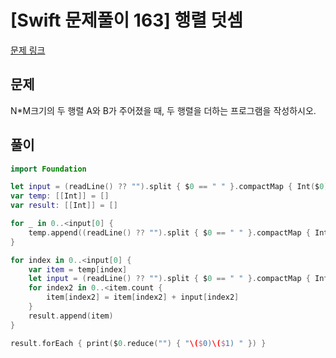# [Swift 문제풀이 163] 행렬 덧셈
 
[문제 링크](https://www.acmicpc.net/problem/2738)

## 문제

N*M크기의 두 행렬 A와 B가 주어졌을 때, 두 행렬을 더하는 프로그램을 작성하시오.

## 풀이

```swift
import Foundation

let input = (readLine() ?? "").split { $0 == " " }.compactMap { Int($0) }
var temp: [[Int]] = []
var result: [[Int]] = []

for _ in 0..<input[0] {
    temp.append((readLine() ?? "").split { $0 == " " }.compactMap { Int($0) })
}

for index in 0..<input[0] {
    var item = temp[index]
    let input = (readLine() ?? "").split { $0 == " " }.compactMap { Int($0) }
    for index2 in 0..<item.count {
        item[index2] = item[index2] + input[index2]
    }
    result.append(item)
}

result.forEach { print($0.reduce("") { "\($0)\($1) " }) }
```
